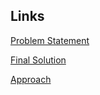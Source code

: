 ## Links
[Problem Statement](https://atcoder.jp/contests/ahc038)

[Final Solution](https://github.com/FakePsyho/cpcontests/blob/master/atcoder/ahc038/main.cpp) 

[Approach](https://twitter.com/FakePsyho/status/1845796966141251700)
